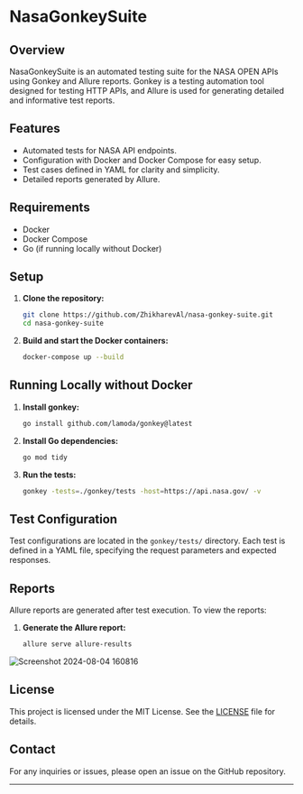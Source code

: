 ﻿# NasaGonkeySuite

## Overview
NasaGonkeySuite is an automated testing suite for the NASA OPEN APIs using Gonkey and Allure reports. Gonkey is a testing automation tool designed for testing HTTP APIs, and Allure is used for generating detailed and informative test reports.

## Features
- Automated tests for NASA API endpoints.
- Configuration with Docker and Docker Compose for easy setup.
- Test cases defined in YAML for clarity and simplicity.
- Detailed reports generated by Allure.

## Requirements
- Docker
- Docker Compose
- Go (if running locally without Docker)

## Setup

1. **Clone the repository:**
    ```sh
    git clone https://github.com/ZhikharevAl/nasa-gonkey-suite.git
    cd nasa-gonkey-suite
    ```

2. **Build and start the Docker containers:**
    ```sh
    docker-compose up --build
    ```

## Running Locally without Docker
1. **Install gonkey:**
    ```sh
    go install github.com/lamoda/gonkey@latest
    ```
    
2. **Install Go dependencies:**
    ```sh
    go mod tidy
    ```

3. **Run the tests:**
    ```sh
    gonkey -tests=./gonkey/tests -host=https://api.nasa.gov/ -v
    ```

## Test Configuration
Test configurations are located in the `gonkey/tests/` directory. Each test is defined in a YAML file, specifying the request parameters and expected responses.

## Reports
Allure reports are generated after test execution. To view the reports:
1. **Generate the Allure report:**
    ```sh
    allure serve allure-results
    ```
![Screenshot 2024-08-04 160816](https://github.com/user-attachments/assets/0f20bd8b-ba56-472f-9fd0-69e26218778e)

## License
This project is licensed under the MIT License. See the [LICENSE](https://opensource.org/license/mit) file for details.

## Contact
For any inquiries or issues, please open an issue on the GitHub repository.

---
